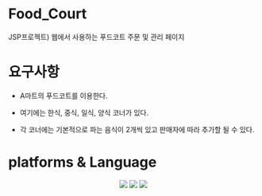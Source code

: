 # Food_Court
JSP프로젝트) 웹에서 사용하는 푸드코트 주문 및 관리 페이지

# 요구사항
* A마트의 푸드코트를 이용한다.

* 여기에는 한식, 중식, 일식, 양식 코너가 있다.

* 각 코너에는 기본적으로 파는 음식이 2개씩 있고 판매자에 따라 추가할 될 수 있다.

# platforms & Language
<div align="center">
	<img src="https://img.shields.io/badge/Java-007396?style=flat&logo=Java&logoColor=white" />
	<img src="https://img.shields.io/badge/Thymeleaf-E34F26?style=flat&logo=Thymeleaf&logoColor=green" />
	<img src="https://img.shields.io/badge/CSS3-1572B6?style=flat&logo=CSS3&logoColor=white" />
</div>
